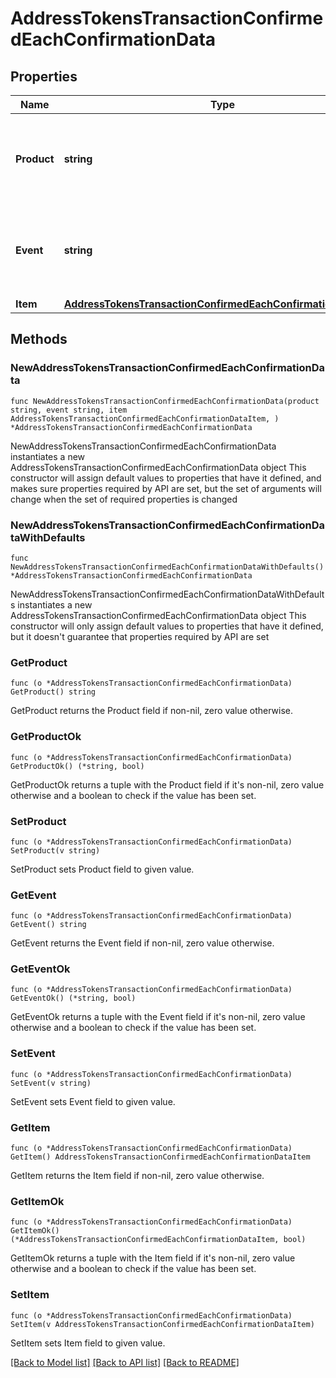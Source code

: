# AddressTokensTransactionConfirmedEachConfirmationData

## Properties

Name | Type | Description | Notes
------------ | ------------- | ------------- | -------------
**Product** | **string** | Represents the Crypto APIs 2.0 product which sends the callback. | 
**Event** | **string** | Defines the specific event, for which a callback subscription is set. | 
**Item** | [**AddressTokensTransactionConfirmedEachConfirmationDataItem**](AddressTokensTransactionConfirmedEachConfirmationDataItem.md) |  | 

## Methods

### NewAddressTokensTransactionConfirmedEachConfirmationData

`func NewAddressTokensTransactionConfirmedEachConfirmationData(product string, event string, item AddressTokensTransactionConfirmedEachConfirmationDataItem, ) *AddressTokensTransactionConfirmedEachConfirmationData`

NewAddressTokensTransactionConfirmedEachConfirmationData instantiates a new AddressTokensTransactionConfirmedEachConfirmationData object
This constructor will assign default values to properties that have it defined,
and makes sure properties required by API are set, but the set of arguments
will change when the set of required properties is changed

### NewAddressTokensTransactionConfirmedEachConfirmationDataWithDefaults

`func NewAddressTokensTransactionConfirmedEachConfirmationDataWithDefaults() *AddressTokensTransactionConfirmedEachConfirmationData`

NewAddressTokensTransactionConfirmedEachConfirmationDataWithDefaults instantiates a new AddressTokensTransactionConfirmedEachConfirmationData object
This constructor will only assign default values to properties that have it defined,
but it doesn't guarantee that properties required by API are set

### GetProduct

`func (o *AddressTokensTransactionConfirmedEachConfirmationData) GetProduct() string`

GetProduct returns the Product field if non-nil, zero value otherwise.

### GetProductOk

`func (o *AddressTokensTransactionConfirmedEachConfirmationData) GetProductOk() (*string, bool)`

GetProductOk returns a tuple with the Product field if it's non-nil, zero value otherwise
and a boolean to check if the value has been set.

### SetProduct

`func (o *AddressTokensTransactionConfirmedEachConfirmationData) SetProduct(v string)`

SetProduct sets Product field to given value.


### GetEvent

`func (o *AddressTokensTransactionConfirmedEachConfirmationData) GetEvent() string`

GetEvent returns the Event field if non-nil, zero value otherwise.

### GetEventOk

`func (o *AddressTokensTransactionConfirmedEachConfirmationData) GetEventOk() (*string, bool)`

GetEventOk returns a tuple with the Event field if it's non-nil, zero value otherwise
and a boolean to check if the value has been set.

### SetEvent

`func (o *AddressTokensTransactionConfirmedEachConfirmationData) SetEvent(v string)`

SetEvent sets Event field to given value.


### GetItem

`func (o *AddressTokensTransactionConfirmedEachConfirmationData) GetItem() AddressTokensTransactionConfirmedEachConfirmationDataItem`

GetItem returns the Item field if non-nil, zero value otherwise.

### GetItemOk

`func (o *AddressTokensTransactionConfirmedEachConfirmationData) GetItemOk() (*AddressTokensTransactionConfirmedEachConfirmationDataItem, bool)`

GetItemOk returns a tuple with the Item field if it's non-nil, zero value otherwise
and a boolean to check if the value has been set.

### SetItem

`func (o *AddressTokensTransactionConfirmedEachConfirmationData) SetItem(v AddressTokensTransactionConfirmedEachConfirmationDataItem)`

SetItem sets Item field to given value.



[[Back to Model list]](../README.md#documentation-for-models) [[Back to API list]](../README.md#documentation-for-api-endpoints) [[Back to README]](../README.md)



